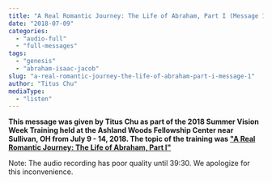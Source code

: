 ```yaml
---
title: "A Real Romantic Journey: The Life of Abraham, Part I (Message 1)"
date: "2018-07-09"
categories: 
  - "audio-full"
  - "full-messages"
tags: 
  - "genesis"
  - "abraham-isaac-jacob"
slug: "a-real-romantic-journey-the-life-of-abraham-part-i-message-1"
author: "Titus Chu"
mediaType: 
  - "listen"
---
```


__This message was given by Titus Chu as part of the 2018 Summer Vision Week Training held at the Ashland Woods Fellowship Center near Sullivan, OH from July 9 - 14, 2018. The topic of the training was ["A Real Romantic Journey: The Life of Abraham, Part I"](https://www.asweetsavor.org/2018-summer-vision-week-a-real-romantic-journey-the-life-of-abraham-part-i)__

Note: The audio recording has poor quality until 39:30. We apologize for this inconvenience.
